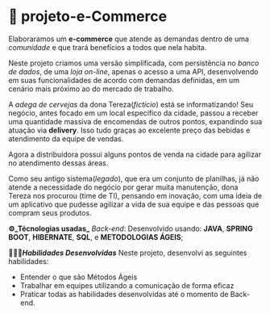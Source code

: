 # 📝 projeto-e-Commerce
Elaboraramos um **e-commerce** que atende as demandas dentro de uma _comunidade_ e que trará benefícios a todos que nela habita.

Neste projeto criamos uma versão simplificada, com persistência no _banco de dados_, de uma _loja on-line_, apenas o acesso a uma API, desenvolvendo em suas funcionalidades de acordo com demandas definidas, em um cenário mais próximo ao do mercado de trabalho.

A _adega de cervejas_ da dona Tereza(_fictício_) está se informatizando! Seu negócio, antes focado em um local específico da cidade, passou a receber uma quantidade massiva de encomendas de outros pontos, expandindo sua atuação via **delivery**. Isso tudo graças ao excelente preço das bebidas e atendimento da equipe de vendas.

Agora a distribuidora possui alguns pontos de venda na cidade para agilizar no atendimento dessas áreas.

Como seu antigo sistema(_legado_), que era um conjunto de planilhas, já não atende a necessidade do negócio por gerar muita manutenção, dona Tereza nos procurou (time de TI), pensando em inovação, com uma ideia de um aplicativo que pudesse agilizar a vida de sua equipe e das pessoas que compram seus produtos.

**⚙️_Técnologias usadas_**
_Back-end_:
Desenvolvido usando: **JAVA**, 
                     **SPRING BOOT**, 
                     **HIBERNATE**, 
                     **SQL**, e 
                     **METODOLOGIAS ÁGEIS**;

**👨🏻‍🏫_Habilidades Desenvolvidas_**
Neste projeto, desenvolvi as seguintes habilidades:
- Entender o que são Métodos Ágeis
- Trabalhar em equipes utilizando a comunicação de forma eficaz
- Praticar todas as habilidades desenvolvidas até o momento de Back-end.
